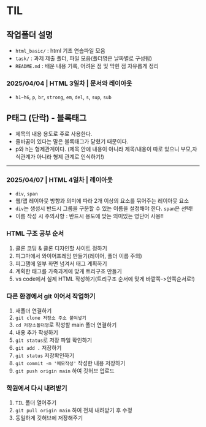 # TIL <!-- 편하게 블로그 쓰듯이 오류, 해결 및 방법 등등 작성하기! -->
## 작업폴더 설명
* `html_basic/` : html 기초 연습파일 모음
* `task/` : 과제 제출 폴더, 파일 모음(폴더명은 날짜별로 구성됨)
* `README.md` : 배운 내용 기록, 어려운 점 및 막힌 점 자유롭게 정리
### 2025/04/04 | HTML 3일차 | 문서와 레이아웃
* `h1~h6`, `p`, `br`, `strong`, `em`, `del`, `s`, `sup`, `sub`
## P태그 (단락) - 블록태그
* 제목의 내용 용도로 주로 사용한다.
* 줄바꿈이 있다는 말은 블록태그가 닫혔기 때문이다.
* p와 h는 형제관계이다. (제목 안에 내용이 아니라 제목/내용이 따로 있으니 부모,자식관계가 아니라 형제 관계로 인식하기!)

----
### 2025/04/07 | HTML 4일차 | 레이아웃
* `div`, `span`
* 웹/앱 레이아웃 방향과 의미에 따라 2개 이상의 요소를 묶어주는 레이아웃 요소
* `div`는 생성시 반드시 그룹을 구분할 수 있는 이름을 설정해야 한다. `span`은 선택!
* 이름 작성 시 주의사항 : 반드시 용도에 맞는 의미있는 영단어 사용!!
### HTML 구조 공부 순서
1. 클론 코딩 & 클론 디자인할 사이트 정하기
2. 피그마에서 와이어프레임 만들기(레이어, 폴더 이름 주의)
3. 피그잼에 일부 화면 넘겨서 태그 계획하기
4. 계획한 태그를 가족과계에 맞게 트리구조 만들기
5. vs code에서 실제 HTML 작성하기(트리구조 순서에 맞게 바깥쪽->안쪽순서로!)
### 다른 환경에서 git 이어서 작업하기
1. 새폴더 연결하기
2. `git clone 저장소 주소 붙여넣기`
3. `cd 저장소폴더명`로 작성할 main 폴더 연결하기
4. 내용 추가 작성하기
5. `git status`로 저장 파일 확인하기
6. `git add .` 저장하기
7. `git status` 저장확인하기
8. `git commit -m '메모작성'` 작성한 내용 저장하기
9. `git push origin main` 하여 깃허브 업로드
### 학원에서 다시 내려받기
1. `TIL` 폴더 열어주기
2. `git pull origin main` 하여 전체 내려받기 후 수정
3. 동일하게 깃허브에 저장해주기